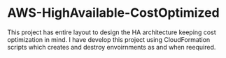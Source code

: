 # AWS-HighAvailable-CostOptimized

This project has entire layout to design the HA architecture keeping cost optimization in mind. I have develop this project using CloudFormation scripts which creates and destroy envoirnments as and when reequired.
